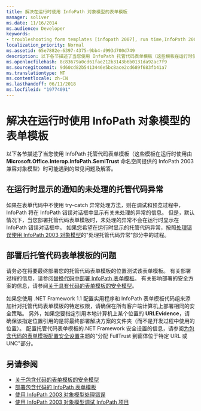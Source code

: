 ```yaml
---
title: 解决在运行时使用 InfoPath 对象模型的表单模板
manager: soliver
ms.date: 11/16/2014
ms.audience: Developer
keywords:
- troubleshooting form templates [infopath 2007], run time,InfoPath 2003-compatible form templates, troubleshooting at run time
localization_priority: Normal
ms.assetid: 65e7882e-6397-4375-9bb4-d993d700d749
description: 以下各节描述了当您使用 InfoPath 托管代码表单模板（这些模板在运行时使用由 Microsoft.Office.Interop.InfoPath.SemiTrust 命名空间提供的 InfoPath 2003 兼容对象模型）时可能遇到的常见问题及解答。
ms.openlocfilehash: 8c83679a0cd61fae212b3143b6b0131da92ac7f9
ms.sourcegitcommit: 9d60cd82b5413446e5bc8ace2cd689f683fb41a7
ms.translationtype: MT
ms.contentlocale: zh-CN
ms.lasthandoff: 06/11/2018
ms.locfileid: "19774091"
---
```

# <a name="troubleshoot-form-templates-that-use-the-infopath-object-model-at-run-time"></a>解决在运行时使用 InfoPath 对象模型的表单模板

以下各节描述了当您使用 InfoPath 托管代码表单模板（这些模板在运行时使用由 **Microsoft.Office.Interop.InfoPath.SemiTrust** 命名空间提供的 InfoPath 2003 兼容对象模型）时可能遇到的常见问题及解答。 
  
## <a name="display-notifications-for-unhandled-managed-code-exceptions-at-run-time"></a>在运行时显示的通知的未处理的托管代码异常

如果在表单代码中不使用 try-catch 异常处理方法，则在调试和预览过程中，InfoPath 将在 InfoPath 错误对话框中显示有关未处理的异常的信息。 但是，默认情况下，当您部署托管代码表单模板时，未处理的异常不会在运行时显示在 InfoPath 错误对话框中。 如果您希望在运行时显示的托管代码异常，按照[处理错误使用 InfoPath 2003 对象模型](how-to-handle-errors-using-the-infopath-2003-object-model.md)的"处理托管代码异常"部分中的过程。
  
## <a name="problems-with-managed-code-form-templates-after-deployment"></a>部署后托管代码表单模板的问题

请务必在将要最终部署您的托管代码表单模板的位置测试该表单模板。 有关部署过程的信息，请参阅[替换代码中部署 InfoPath 表单模板](how-to-deploy-infopath-form-templates-with-code.md)。 有关影响部署的安全方案的信息，请参阅[关于具有代码的表单模板的安全模型](about-the-security-model-for-form-templates-with-code.md)。
  
如果您使用 .NET Framework 1.1 配置实用程序和 InfoPath 表单模板代码组来添加针对托管代码表单模板的特定权限，请确保在所有客户端计算机上部署相同的安全策略。 另外，如果您要指定引用本地计算机上某个位置的 **URLEvidence**，请确保该指定位置引用的是将最终部署解决方案的文件夹（而不是开发过程中使用的位置）。 配置托管代码表单模板的.NET Framework 安全设置的信息，请参阅[为包含代码的表单模板配置安全设置](how-to-configure-security-settings-for-form-templates-with-code.md)主题的"分配 FullTrust 到窗体位于特定 URL 或 UNC"部分。 
  
## <a name="see-also"></a>另请参阅

- [关于包含代码的表单模板的安全模型](about-the-security-model-for-form-templates-with-code.md)
- [部署包含代码的 InfoPath 表单模板](how-to-deploy-infopath-form-templates-with-code.md)
- [使用 InfoPath 2003 对象模型处理错误](how-to-handle-errors-using-the-infopath-2003-object-model.md)
- [使用 InfoPath 2003 对象模型调试 InfoPath 项目](how-to-debug-infopath-projects-using-the-infopath-2003-object-model.md)

